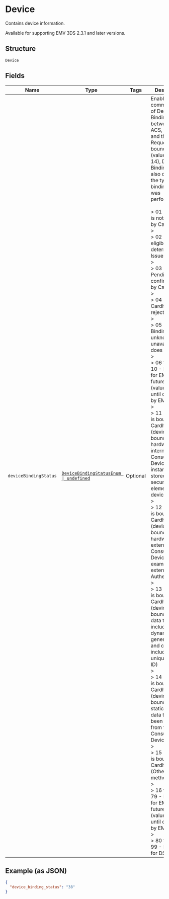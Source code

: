 
# Device

Contains device information.

Available for supporting EMV 3DS 2.3.1 and later versions.

## Structure

`Device`

## Fields

| Name | Type | Tags | Description |
|  --- | --- | --- | --- |
| `deviceBindingStatus` | [`DeviceBindingStatusEnum \| undefined`](../../doc/models/device-binding-status-enum.md) | Optional | Enables the communication of Device Binding Status between the ACS, the DS and the 3DS Requestor. For bound devices (value = 11–14), Device Binding Status also conveys the type of binding that was performed.<br><br>> 01 - Device is not bound by Cardholder<br>> <br>> 02 - Not eligible as determined by Issuer<br>> <br>> 03 - Pending confirmation by Cardholder<br>> <br>> 04 - Cardholder rejected<br>> <br>> 05 - Device Binding Status unknown, unavailable, or does not apply<br>> <br>> 06 through 10 - Reserved for EMVCo future use (values invalid until defined by EMVCo)<br>> <br>> 11 - Device is bound by Cardholder (device is bound using hardware / SIM internal to the Consumer Device. For instance, keys stored in a secure element on the device)<br>> <br>> 12 - Device is bound by Cardholder (device is bound using hardware external to the Consumer Device. For example, an external FIDO Authenticator<br>> <br>> 13 - Device is bound by Cardholder (device is bound using data that includes dynamically generated data and could include a unique device ID)<br>> <br>> 14 - Device is bound by Cardholder (device is bound using static device data that has been obtained from the Consumer Device<br>> <br>> 15 - Device is bound by Cardholder (Other method)<br>> <br>> 16 through 79 - Reserved for EMVCo future use (values invalid until defined by EMVCo)<br>> <br>> 80 through 99 - Reserved for DS use |

## Example (as JSON)

```json
{
  "device_binding_status": "38"
}
```

